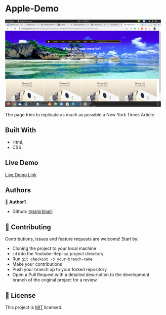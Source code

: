 # Apple-Demo

![screenshot](./assets/sceenshot.png)

The page tries to replicate as much as possible a New York Times Article.

## Built With

- Html,
- CSS

## Live Demo

[Live Demo Link](https://rawcdn.githack.com/Tahirbhalli/Apple-Demo/a925fa778e0b7d1749932ded800e847e77ec6c3b/index.html)


## Authors

👤 **Author1**

- Github: [@tahirbhalli](https://github.com/tahirbhalli/)

## 🤝 Contributing

Contributions, issues and feature requests are welcome! Start by:
* Cloning the project to your local machine
* `cd` into the Youtube-Replica project directory
* Run `git checkout -b your-branch-name`
* Make your contributions
* Push your branch up to your forked repository
* Open a Pull Request with a detailed description to the development branch of the original project for a review

## 📝 License

This project is [MIT](https://opensource.org/licenses/MIT) licensed.


